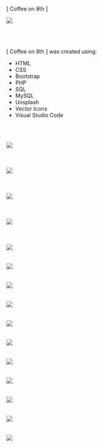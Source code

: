 [ Coffee on 8th ]

![](images/co87.jpg)

<br>
<br>
<br>
[ Coffee on 8th ] was created using:

- HTML
- CSS
- Bootstrap
- PHP
- SQL
- MySQL
- Unsplash
- Vector Icons
- Visual Studio Code

<br>
<br>

![](images/co81.png)
<br>
<br>
<br>
<br>
![](images/co82.png)
<br>
<br>
<br>
<br>
![](images/co83.png)
<br>
<br>
<br>
<br>
![](images/co84.png)
<br>
<br>
<br>
<br>
![](images/co85.png)
<br>
<br>
<br>
![](images/co88.png)
<br>
<br>
<br>
![](images/co91.png)
<br>
<br>
<br>
![](images/co89.png)
<br>
<br>
<br>
![](images/co92.png)
<br>
<br>
<br>
![](images/co90.png)
<br>
<br>
<br>
![](images/co86.png)
<br>
<br>
<br>
![](images/co93.png)
<br>
<br>
<br>
![](images/co94.png)
<br>
<br>
<br>
![](images/co95.png)
<br>
<br>
<br>
![](images/co8login.png)
